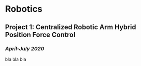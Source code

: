# Robotics

## Project 1: Centralized Robotic Arm Hybrid Position Force Control                 
### *April-July 2020*
bla bla bla
